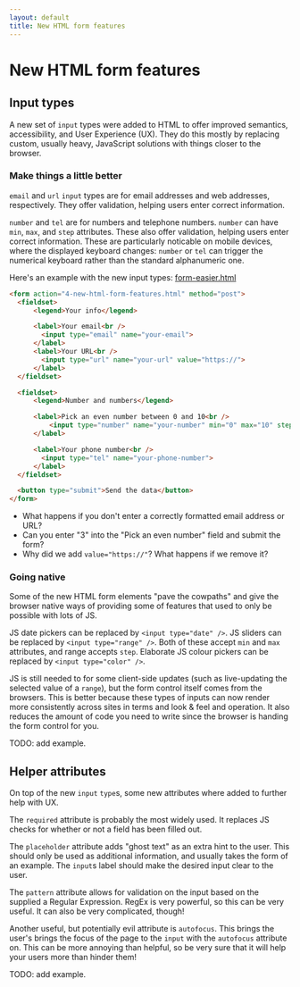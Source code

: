 ```yaml
---
layout: default
title: New HTML form features
---
```


# New HTML form features

## Input types

A new set of `input` types were added to HTML to offer improved semantics, accessibility, and User Experience (UX). They do this mostly by replacing custom, usually heavy, JavaScript solutions with things closer to the browser.

### Make things a little better

`email` and `url` `input` types are for email addresses and web addresses, respectively. They offer validation, helping users enter correct information.

`number` and `tel` are for numbers and telephone numbers. `number` can have `min`, `max`, and `step` attributes. These also offer validation, helping users enter correct information. These are particularly noticable on mobile devices, where the displayed keyboard changes: `number` or `tel` can trigger the numerical keyboard rather than the standard alphanumeric one.

Here's an example with the new input types: [form-easier.html](form-easier.html)

```html
<form action="4-new-html-form-features.html" method="post">
  <fieldset>
      <legend>Your info</legend>

      <label>Your email<br />
        <input type="email" name="your-email">
      </label>
      <label>Your URL<br />
        <input type="url" name="your-url" value="https://">
      </label>
  </fieldset>

  <fieldset>
      <legend>Number and numbers</legend>

      <label>Pick an even number between 0 and 10<br />
          <input type="number" name="your-number" min="0" max="10" step="2">
      </label>

      <label>Your phone number<br />
        <input type="tel" name="your-phone-number">
      </label>
  </fieldset>

  <button type="submit">Send the data</button>
</form>
```

* What happens if you don't enter a correctly formatted email address or URL?
* Can you enter "3" into the "Pick an even number" field and submit the form?
* Why did we add `value="https://"`? What happens if we remove it?

### Going native

Some of the new HTML form elements "pave the cowpaths" and give the browser native ways of providing some of features that used to only be possible with lots of JS.

JS date pickers can be replaced by `<input type="date" />`. JS sliders can be replaced by `<input type="range" />`. Both of these accept `min` and `max` attributes, and range accepts `step`. Elaborate JS colour pickers can be replaced by `<input type="color" />`.

JS is still needed to for some client-side updates (such as live-updating the selected value of a `range`), but the form control itself comes from the browsers. This is better because these types of inputs can now render more consistently across sites in terms and look & feel and operation. It also reduces the amount of code you need to write since the browser is handing the form control for you.

TODO: add example.

## Helper attributes

On top of the new `input` `type`s, some new attributes where added to further help with UX.

The `required` attribute is probably the most widely used. It replaces JS checks for whether or not a field has been filled out.

The `placeholder` attribute adds "ghost text" as an extra hint to the user. This should only be used as additional information, and usually takes the form of an example. The `input`s label should make the desired input clear to the user.

The `pattern` attribute allows for validation on the input based on the supplied a Regular Expression. RegEx is very powerful, so this can be very useful. It can also be very complicated, though!

Another useful, but potentially evil attribute is `autofocus`. This brings the user's brings the focus of the page to the `input` with the `autofocus` attribute on. This can be more annoying than helpful, so be very sure that it will help your users more than hinder them!

TODO: add example.

